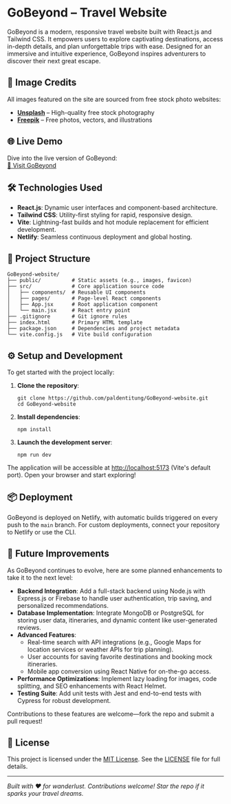 # GoBeyond – Travel Website

GoBeyond is a modern, responsive travel website built with React.js and Tailwind CSS. It empowers users to explore captivating destinations, access in-depth details, and plan unforgettable trips with ease. Designed for an immersive and intuitive experience, GoBeyond inspires adventurers to discover their next great escape.

## 📸 Image Credits

All images featured on the site are sourced from free stock photo websites:

- **[Unsplash](https://unsplash.com)** – High-quality free stock photography
- **[Freepik](https://www.freepik.com)** – Free photos, vectors, and illustrations

## 🌐 Live Demo

Dive into the live version of GoBeyond:  
[🔗 Visit GoBeyond](https://gobeyond-website.netlify.app/)

## 🛠 Technologies Used

- **React.js**: Dynamic user interfaces and component-based architecture.
- **Tailwind CSS**: Utility-first styling for rapid, responsive design.
- **Vite**: Lightning-fast builds and hot module replacement for efficient development.
- **Netlify**: Seamless continuous deployment and global hosting.

## 📂 Project Structure

```
GoBeyond-website/
├── public/          # Static assets (e.g., images, favicon)
├── src/             # Core application source code
│   ├── components/  # Reusable UI components
│   ├── pages/       # Page-level React components
│   ├── App.jsx      # Root application component
│   └── main.jsx     # React entry point
├── .gitignore       # Git ignore rules
├── index.html       # Primary HTML template
├── package.json     # Dependencies and project metadata
└── vite.config.js   # Vite build configuration
```

## ⚙️ Setup and Development

To get started with the project locally:

1. **Clone the repository**:

   ```
   git clone https://github.com/paldentitung/GoBeyond-website.git
   cd GoBeyond-website
   ```

2. **Install dependencies**:

   ```
   npm install
   ```

3. **Launch the development server**:
   ```
   npm run dev
   ```

The application will be accessible at [http://localhost:5173](http://localhost:5173) (Vite's default port). Open your browser and start exploring!

## 📦 Deployment

GoBeyond is deployed on Netlify, with automatic builds triggered on every push to the `main` branch. For custom deployments, connect your repository to Netlify or use the CLI.

## 🚀 Future Improvements

As GoBeyond continues to evolve, here are some planned enhancements to take it to the next level:

- **Backend Integration**: Add a full-stack backend using Node.js with Express.js or Firebase to handle user authentication, trip saving, and personalized recommendations.
- **Database Implementation**: Integrate MongoDB or PostgreSQL for storing user data, itineraries, and dynamic content like user-generated reviews.
- **Advanced Features**:
  - Real-time search with API integrations (e.g., Google Maps for location services or weather APIs for trip planning).
  - User accounts for saving favorite destinations and booking mock itineraries.
  - Mobile app conversion using React Native for on-the-go access.
- **Performance Optimizations**: Implement lazy loading for images, code splitting, and SEO enhancements with React Helmet.
- **Testing Suite**: Add unit tests with Jest and end-to-end tests with Cypress for robust development.

Contributions to these features are welcome—fork the repo and submit a pull request!

## 📄 License

This project is licensed under the [MIT License](LICENSE). See the [LICENSE](LICENSE) file for full details.

---

_Built with ❤️ for wanderlust. Contributions welcome! Star the repo if it sparks your travel dreams._
